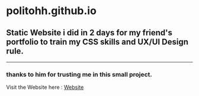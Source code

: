 # politohh.github.io

 ## Static Website i did in 2 days for my friend's portfolio to train my CSS skills and UX/UI Design rule.
 
-----------------------------------------------------------------------------------------------------------------

### thanks to him for trusting me in this small project.

Visit the Website here : <a href='https://politohh.github.io'>Website</a>
